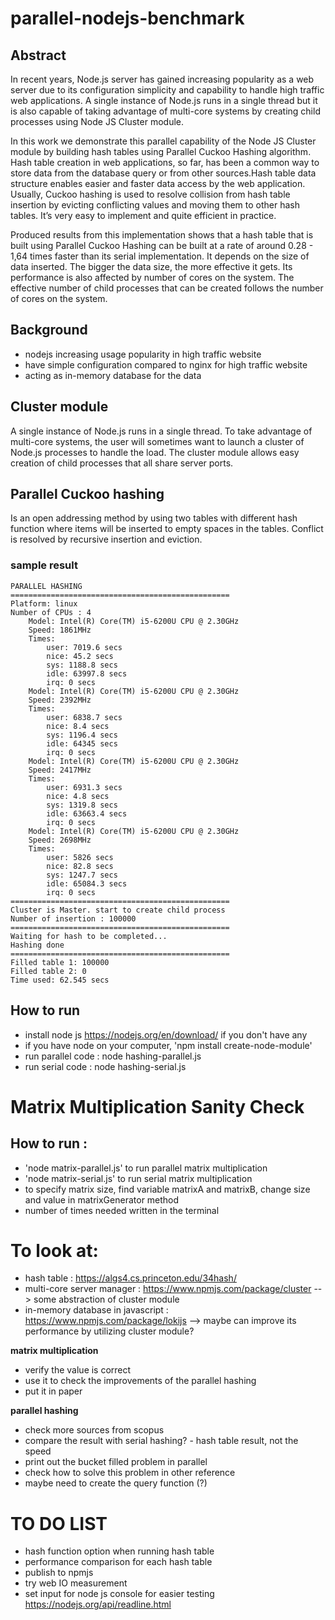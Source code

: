 # parallel-nodejs-benchmark

## Abstract

In recent years, Node.js server has gained increasing popularity as a web server due to its configuration simplicity and capability to handle high traffic web applications. A single instance of Node.js runs in a single thread but it is also capable of taking advantage of multi-core systems by creating child processes using Node JS Cluster module.

In this work we demonstrate this parallel capability of the Node JS Cluster module by building hash tables using Parallel Cuckoo Hashing algorithm. Hash table creation in web applications, so far, has been a common way to store data from the database query or from other sources.Hash table data structure enables easier and faster data access by the web application. Usually, Cuckoo hashing is used to resolve collision from hash table insertion by evicting conflicting values and moving them to other hash tables. It’s very easy to implement and quite efficient in practice.

Produced results from this implementation shows that a hash table that is built using Parallel Cuckoo Hashing can be built at a rate of around 0.28 - 1,64 times faster than its serial implementation. It depends on the size of data inserted. The bigger the data size, the more
effective it gets. Its performance is also affected by number of cores on the system. The effective number of child processes that can be created follows the number of cores on the system.

## Background

- nodejs increasing usage popularity in high traffic website
- have simple configuration compared to nginx for high traffic website
- acting as in-memory database for the data

## Cluster module

A single instance of Node.js runs in a single thread. To take advantage of multi-core systems, the user will sometimes want to launch a cluster of Node.js processes to handle the load. The cluster module allows easy creation of child processes that all share server ports.

## Parallel Cuckoo hashing

Is an open addressing method by using two tables with different hash function where items will be inserted to empty spaces in the tables. Conflict is resolved by recursive insertion and eviction.

### sample result

```
PARALLEL HASHING
=================================================
Platform: linux
Number of CPUs : 4
	Model: Intel(R) Core(TM) i5-6200U CPU @ 2.30GHz
	Speed: 1861MHz
	Times:
		user: 7019.6 secs
		nice: 45.2 secs
		sys: 1188.8 secs
		idle: 63997.8 secs
		irq: 0 secs
	Model: Intel(R) Core(TM) i5-6200U CPU @ 2.30GHz
	Speed: 2392MHz
	Times:
		user: 6838.7 secs
		nice: 8.4 secs
		sys: 1196.4 secs
		idle: 64345 secs
		irq: 0 secs
	Model: Intel(R) Core(TM) i5-6200U CPU @ 2.30GHz
	Speed: 2417MHz
	Times:
		user: 6931.3 secs
		nice: 4.8 secs
		sys: 1319.8 secs
		idle: 63663.4 secs
		irq: 0 secs
	Model: Intel(R) Core(TM) i5-6200U CPU @ 2.30GHz
	Speed: 2698MHz
	Times:
		user: 5826 secs
		nice: 82.8 secs
		sys: 1247.7 secs
		idle: 65084.3 secs
		irq: 0 secs
=================================================
Cluster is Master. start to create child process
Number of insertion : 100000
=================================================
Waiting for hash to be completed...
Hashing done
=================================================
Filled table 1: 100000
Filled table 2: 0
Time used: 62.545 secs
```


## How to run
- install node js https://nodejs.org/en/download/ if you don't have any
- if you have node on your computer, 'npm install create-node-module'
- run parallel code : node hashing-parallel.js
- run serial code : node hashing-serial.js

# Matrix Multiplication Sanity Check

## How to run :
- 'node matrix-parallel.js' to run parallel matrix multiplication
- 'node matrix-serial.js' to run serial matrix multiplication
- to specify matrix size, find variable matrixA and matrixB, change size and value in matrixGenerator method
- number of times needed written in the terminal

# To look at: 

- hash table : https://algs4.cs.princeton.edu/34hash/
- multi-core server manager : https://www.npmjs.com/package/cluster --> some abstraction of cluster module
- in-memory database in javascript : https://www.npmjs.com/package/lokijs --> maybe can improve its performance by utilizing cluster module?

**matrix multiplication**

- verify the value is correct
- use it to check the improvements of the parallel hashing
- put it in paper

**parallel hashing**

- check more sources from scopus
- compare the result with serial hashing? - hash table result, not the speed
- print out the bucket filled problem in parallel 
- check how to solve this problem in other reference
- maybe need to create the query function (?)

# TO DO LIST

- hash function option when running hash table
- performance comparison for each hash table
- publish to npmjs
- try web IO measurement
- set input for node js console for easier testing https://nodejs.org/api/readline.html
